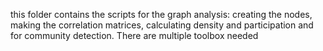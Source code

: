 this folder contains the scripts for the graph analysis:
creating the nodes, making the correlation matrices, calculating density and participation and for community detection. 
There are multiple toolbox needed
